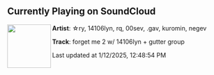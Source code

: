 ## Currently Playing on SoundCloud

[<img align="left" width="100" src="https://i1.sndcdn.com/artworks-y2kdW94qEW1BQrmo-m9c0TQ-t500x500.png">](https://soundcloud.com/st4rrymsc/forget-me-2?in=saxurn/sets/tag-popper/)

**Artist**: ☆ry, 14106lyn, rq, 00sev, .gav, kuromin, negev 

**Track**: forget me 2 w/ 14106lyn + gutter group

Last updated at 1/12/2025, 12:48:54 PM
